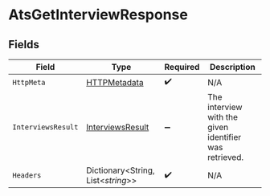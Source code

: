 # AtsGetInterviewResponse


## Fields

| Field                                                           | Type                                                            | Required                                                        | Description                                                     |
| --------------------------------------------------------------- | --------------------------------------------------------------- | --------------------------------------------------------------- | --------------------------------------------------------------- |
| `HttpMeta`                                                      | [HTTPMetadata](../../Models/Components/HTTPMetadata.md)         | :heavy_check_mark:                                              | N/A                                                             |
| `InterviewsResult`                                              | [InterviewsResult](../../Models/Components/InterviewsResult.md) | :heavy_minus_sign:                                              | The interview with the given identifier was retrieved.          |
| `Headers`                                                       | Dictionary<String, List<*string*>>                              | :heavy_check_mark:                                              | N/A                                                             |